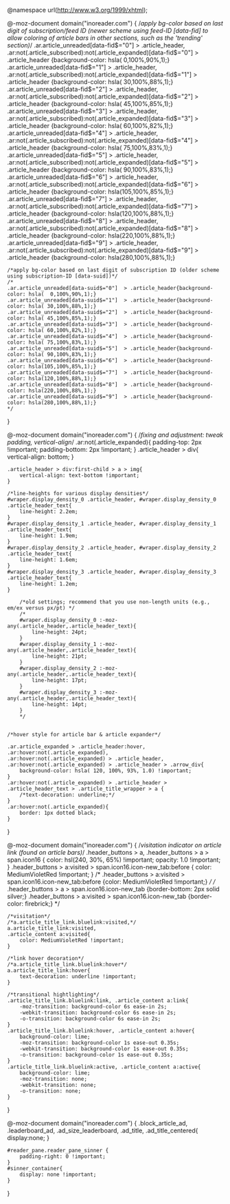 @namespace url(http://www.w3.org/1999/xhtml);

@-moz-document domain("inoreader.com") {
/*apply bg-color based on last digit of subscription/feed ID (newer scheme using feed-ID [data-fid] to allow coloring of article bars in other sections, such as the 'trending' section)*/
	.ar.article_unreaded[data-fid$="0"]  > .article_header, .ar:not(.article_subscribed):not(.article_expanded)[data-fid$="0"]  > .article_header {background-color: hsla(  0,100%,90%,1);}
	.ar.article_unreaded[data-fid$="1"]  > .article_header, .ar:not(.article_subscribed):not(.article_expanded)[data-fid$="1"]  > .article_header {background-color: hsla( 30,100%,88%,1);}
	.ar.article_unreaded[data-fid$="2"]  > .article_header, .ar:not(.article_subscribed):not(.article_expanded)[data-fid$="2"]  > .article_header {background-color: hsla( 45,100%,85%,1);}
	.ar.article_unreaded[data-fid$="3"]  > .article_header, .ar:not(.article_subscribed):not(.article_expanded)[data-fid$="3"]  > .article_header {background-color: hsla( 60,100%,82%,1);}
	.ar.article_unreaded[data-fid$="4"]  > .article_header, .ar:not(.article_subscribed):not(.article_expanded)[data-fid$="4"]  > .article_header {background-color: hsla( 75,100%,83%,1);}
	.ar.article_unreaded[data-fid$="5"]  > .article_header, .ar:not(.article_subscribed):not(.article_expanded)[data-fid$="5"]  > .article_header {background-color: hsla( 90,100%,83%,1);}
	.ar.article_unreaded[data-fid$="6"]  > .article_header, .ar:not(.article_subscribed):not(.article_expanded)[data-fid$="6"]  > .article_header {background-color: hsla(105,100%,85%,1);}
	.ar.article_unreaded[data-fid$="7"]  > .article_header, .ar:not(.article_subscribed):not(.article_expanded)[data-fid$="7"]  > .article_header {background-color: hsla(120,100%,88%,1);}
	.ar.article_unreaded[data-fid$="8"]  > .article_header, .ar:not(.article_subscribed):not(.article_expanded)[data-fid$="8"]  > .article_header {background-color: hsla(220,100%,88%,1);}
	.ar.article_unreaded[data-fid$="9"]  > .article_header, .ar:not(.article_subscribed):not(.article_expanded)[data-fid$="9"]  > .article_header {background-color: hsla(280,100%,88%,1);}
	
	/*apply bg-color based on last digit of subscription ID (older scheme using subscription-ID [data-suid])*/
	/*
	.ar.article_unreaded[data-suid$="0"]  > .article_header{background-color: hsla(  0,100%,90%,1);}
	.ar.article_unreaded[data-suid$="1"]  > .article_header{background-color: hsla( 30,100%,88%,1);}
	.ar.article_unreaded[data-suid$="2"]  > .article_header{background-color: hsla( 45,100%,85%,1);}
	.ar.article_unreaded[data-suid$="3"]  > .article_header{background-color: hsla( 60,100%,82%,1);}
	.ar.article_unreaded[data-suid$="4"]  > .article_header{background-color: hsla( 75,100%,83%,1);}
	.ar.article_unreaded[data-suid$="5"]  > .article_header{background-color: hsla( 90,100%,83%,1);}
	.ar.article_unreaded[data-suid$="6"]  > .article_header{background-color: hsla(105,100%,85%,1);}
	.ar.article_unreaded[data-suid$="7"]  > .article_header{background-color: hsla(120,100%,88%,1);}
	.ar.article_unreaded[data-suid$="8"]  > .article_header{background-color: hsla(220,100%,88%,1);}
	.ar.article_unreaded[data-suid$="9"]  > .article_header{background-color: hsla(280,100%,88%,1);}
	*/
}

@-moz-document domain("inoreader.com") {
/*fixing and adjustment: tweak padding, vertical-align*/
	.ar:not(.article_expanded){
		padding-top: 2px !important;
		padding-bottom: 2px !important;
	}
	.article_header > div{
		vertical-align: bottom;
	}

	.article_header > div:first-child > a > img{
		vertical-align: text-bottom !important;
	}
	
	/*line-heights for various display densities*/
	#wraper.display_density_0 .article_header, #wraper.display_density_0 .article_header_text{
		line-height: 2.2em;
	}	
	#wraper.display_density_1 .article_header, #wraper.display_density_1 .article_header_text{
		line-height: 1.9em;
	}		
	#wraper.display_density_2 .article_header, #wraper.display_density_2 .article_header_text{
		line-height: 1.6em;
	}		
	#wraper.display_density_3 .article_header, #wraper.display_density_3 .article_header_text{
		line-height: 1.2em;
	}	
	
		/*old settings; recommend that you use non-length units (e.g., em/ex versus px/pt) */
		/*
		#wraper.display_density_0 :-moz-any(.article_header,.article_header_text){
			line-height: 24pt;
		}	
		#wraper.display_density_1 :-moz-any(.article_header,.article_header_text){
			line-height: 21pt;
		}		
		#wraper.display_density_2 :-moz-any(.article_header,.article_header_text){
			line-height: 17pt;
		}		
		#wraper.display_density_3 :-moz-any(.article_header,.article_header_text){
			line-height: 14pt;
		}	
		*/
	
	
	/*hover style for article bar & article expander*/
	
	.ar.article_expanded > .article_header:hover, 
	.ar:hover:not(.article_expanded),
	.ar:hover:not(.article_expanded) > .article_header,
	.ar:hover:not(.article_expanded) > .article_header > .arrow_div{
		background-color: hsla( 120, 100%, 93%, 1.0) !important;
	}
	.ar:hover:not(.article_expanded) > .article_header > .article_header_text > .article_title_wrapper > a {
		/*text-decoration: underline;*/
	}
	.ar:hover:not(.article_expanded){
		border: 1px dotted black;
	}
}

@-moz-document domain("inoreader.com") {
/*visitation indicator on article link (found on article bars)*/
	.header_buttons > a, .header_buttons > a > span.icon16 {
		color: hsl(240, 30%, 65%) !important;
		opacity: 1.0 !important;
	}
	.header_buttons > a:visited > span.icon16.icon-new_tab:before {
		color: MediumVioletRed !important;
	}
		/*
		.header_buttons > a:visited > span.icon16.icon-new_tab:before {color: MediumVioletRed !important;}
		*/
		/*
		.header_buttons > a >  span.icon16.icon-new_tab {border-bottom: 2px solid silver;}
		.header_buttons > a:visited > span.icon16.icon-new_tab {border-color: firebrick;}
		*/

	/*visitation*/
	/*a.article_title_link.bluelink:visited,*/
	a.article_title_link:visited,
	.article_content a:visited{
		color: MediumVioletRed !important;
	}
	
	/*link hover decoration*/
	/*a.article_title_link.bluelink:hover*/
	a.article_title_link:hover{
		text-decoration: underline !important;
	}

	/*transitional hightlighting*/
	.article_title_link.bluelink:link, .article_content a:link{
		-moz-transition: background-color 6s ease-in 2s;
		-webkit-transition: background-color 6s ease-in 2s;
		-o-transition: background-color 6s ease-in 2s;
	}
	.article_title_link.bluelink:hover, .article_content a:hover{
		background-color: lime;
		-moz-transition: background-color 1s ease-out 0.35s;
		-webkit-transition: background-color 1s ease-out 0.35s;
		-o-transition: background-color 1s ease-out 0.35s;
	}
	.article_title_link.bluelink:active, .article_content a:active{
		background-color: lime;
		-moz-transition: none;
		-webkit-transition: none;
		-o-transition: none;
	}
}

@-moz-document domain("inoreader.com") {
.block_article_ad,
	.leaderboard_ad,
	.ad_size_leaderboard,
	.ad_title,
	.ad_title_centered{
		display:none;
	}

	
	#reader_pane.reader_pane_sinner {
		padding-right: 0 !important;
	}
	#sinner_container{
		display: none !important;		
	}
}